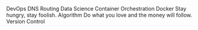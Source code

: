 DevOps DNS Routing Data Science Container Orchestration Docker Stay hungry, stay foolish. Algorithm Do what you love and the money will follow. Version Control
